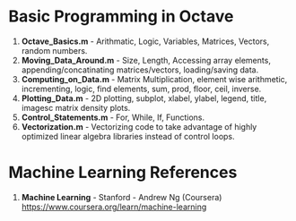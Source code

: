 #   Basic Programming in Octave	
1.  **Octave_Basics.m** 	- Arithmatic, Logic, Variables, Matrices, Vectors, random numbers.
2.  **Moving_Data_Around.m**	- Size, Length, Accessing array elements, appending/concatinating matrices/vectors, loading/saving data.
3.  **Computing_on_Data.m**		- Matrix Multiplication, element wise arithmetic, incrementing, logic, find elements, sum, prod, floor, ceil, inverse. 
4.  **Plotting_Data.m**		- 2D plotting, subplot, xlabel, ylabel, legend, title, imagesc matrix density plots. 
5.  **Control_Statements.m**	- For, While, If, Functions.
6.  **Vectorization.m**		- Vectorizing code to take advantage of highly optimized linear algebra libraries instead of control loops.  

# Machine Learning References
1.  **Machine Learning** - Stanford - Andrew Ng (Coursera)   
    https://www.coursera.org/learn/machine-learning
